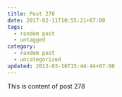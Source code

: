 ```yaml
---
title: Post 278
date: 2017-02-11T10:55:21+07:00
tags:
  - random post
  - untagged
category:
  - random post
  - uncategorized
updated: 2013-03-16T15:44:44+07:00
---
```

This is content of post 278
